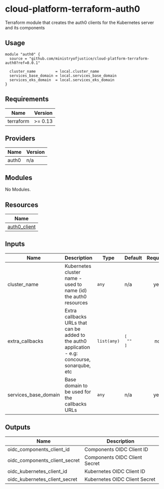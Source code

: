 # cloud-platform-terraform-auth0

Terraform module that creates the auth0 clients for the Kubernetes server and its components

## Usage

```hcl
module "auth0" {
  source = "github.com/ministryofjustice/cloud-platform-terraform-auth0?ref=0.0.1"

  cluster_name         = local.cluster_name
  services_base_domain = local.services_base_domain
  services_eks_domain  = local.services_eks_domain
}
```

<!--- BEGIN_TF_DOCS --->
## Requirements

| Name | Version |
|------|---------|
| terraform | >= 0.13 |

## Providers

| Name | Version |
|------|---------|
| auth0 | n/a |

## Modules

No Modules.

## Resources

| Name |
|------|
| [auth0_client](https://registry.terraform.io/providers/alexkappa/auth0/latest/docs/resources/client) |

## Inputs

| Name | Description | Type | Default | Required |
|------|-------------|------|---------|:--------:|
| cluster\_name | Kubernetes cluster name - used to name (id) the auth0 resources | `any` | n/a | yes |
| extra\_callbacks | Extra callbacks URLs that can be added to the auth0 application - e.g: concourse, sonarqube, etc | `list(any)` | <pre>[<br>  ""<br>]</pre> | no |
| services\_base\_domain | Base domain to be used for the callbacks URLs | `any` | n/a | yes |

## Outputs

| Name | Description |
|------|-------------|
| oidc\_components\_client\_id | Components OIDC Client ID |
| oidc\_components\_client\_secret | Components OIDC Client Secret |
| oidc\_kubernetes\_client\_id | Kubernetes OIDC Client ID |
| oidc\_kubernetes\_client\_secret | Kubernetes OIDC Client Secret |

<!--- END_TF_DOCS --->

